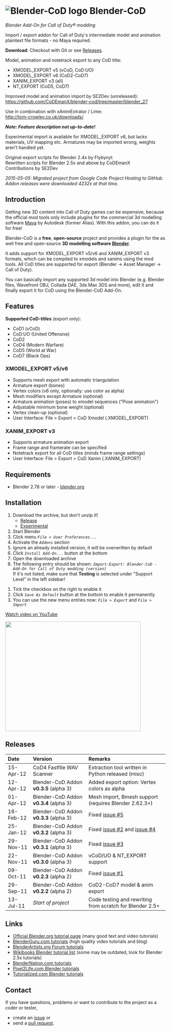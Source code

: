 ﻿# ![Blender-CoD logo](https://raw.githubusercontent.com/CoDEmanX/blender-cod/master/blender-cod-logo.png) Blender-CoD #
*Blender Add-On for Call of Duty® modding*

Import / export addon for Call of Duty's intermediate model and animation plaintext file formats - no Maya required.

**Download**: Checkout with Git or see [Releases](https://github.com/CoDEmanX/blender-cod/releases).

Model, animation and notetrack export to any CoD title:
  * XMODEL_EXPORT v5 (vCoD, CoD:UO)
  * XMODEL_EXPORT v6 (CoD2-CoD7)
  * XANIM_EXPORT v3 (all)
  * NT_EXPORT (CoD5, CoD7)

Improved model and animation import by SE2Dev (unreleased):<br>
https://github.com/CoDEmanX/blender-cod/tree/master/blender_27

Use in combination with xAnimExtrator / Lime:<br>
http://tom-crowley.co.uk/downloads/

***Note: Feature description not up-to-date!***

Experimental import is available for XMODEL_EXPORT v6, but lacks materials, UV mapping etc. Armatures may be imported wrong, weights aren't handled yet.

Original export scripts for Blender 2.4x by Flybynyt<br>
Rewritten scripts for Blender 2.5x and above by CoDEmanX<br>
Contributions by SE2Dev

*2015-05-05: Migrated project from Google Code Project Hosting to GitHub. Addon releases were downloaded 4232x at that time.*

## Introduction ##

Getting new 3D content into Call of Duty games can be expensive, because the official mod tools only include plugins for the commercial 3d modelling software [Maya](http://www.autodesk.com/products/maya/overview) by Autodesk (former Alias). With this addon, you can do it for free!

Blender-CoD is a **free**, **open-source** project and provides a plugin for the as well free and open-source **3D modelling software [Blender](http://www.blender.org/)**.

It adds support for XMODEL_EXPORT v5/v6 and XANIM_EXPORT v3 formats, which can be compiled to xmodels and xanims using the mod tools. All CoD titles are supported for export (Blender -> Asset Manager -> Call of Duty).

You can basically import any supported 3d model into Blender (e.g. Blender files, Wavefront OBJ, Collada DAE, 3ds Max 3DS and more), edit it and finally export it for CoD using the Blender-CoD Add-On.

## Features ##

**Supported CoD-titles** (export only):
  * CoD1 (vCoD)
  * CoD:UO (United Offensive)
  * CoD2
  * CoD4 (Modern Warfare)
  * CoD5 (World at War)
  * CoD7 (Black Ops)


### XMODEL_EXPORT v5/v6 ###
  * Supports mesh export with automatic triangulation
  * Armature export (bones)
  * Vertex colors (v6 only, optionally: use color as alpha)
  * Mesh modifiers except Armature (optional)
  * Armature animation (poses) to xmodel sequences ("Pose animation")
  * Adjustable minimum bone weight (optional)
  * Vertex clean-up (optional)
  * User Interface: File > Export > CoD Xmodel (.XMODEL\_EXPORT)


### XANIM_EXPORT v3 ###
  * Supports armature animation export
  * Frame range and framerate can be specified
  * Notetrack export for all CoD titles (minds frame range settings)
  * User Interface: File > Export > CoD Xanim (.XANIM\_EXPORT)
  
## Requirements ##

  * Blender 2.78 or later - [blender.org](http://www.blender.org/download/)


## Installation ##

  1. Download the archive, but don't unzip it!
      + [Release](https://github.com/CoDEmanX/blender-cod/releases)
      + [Experimental](https://github.com/CoDEmanX/blender-cod/archive/master.zip)
  1. Start Blender
  1. Click menu _`File > User Preferences...`_
  1. Activate the _`Addons`_ section
  1. Ignore an already installed version, it will be overwritten by default
  1. Click _`Install Add-On...`_ button at the bottom
  1. Open the downloaded archive
  1. The following entry should be shown: _`Import-Export: Blender-CoD - Add-On for Call of Duty modding (version)`_<br>If it's not listed, make sure that <b>Testing</b> is selected under "Support Level" in the left sidebar!<br>
<ol><li>Tick the checkbox on the right to enable it<br>
</li><li>Click <i><code>Save As Default</code></i> button at the bottom to enable it permanently<br>
</li><li>You can use the new menu entries now: <i><code>File &gt; Export</code></i> and <i><code>File &gt; Import</code></i></li></ol>

<a href='http://www.youtube.com/watch?v=6SkHz7wrAA8'>Watch video on YouTube</a>

<a href='http://www.youtube.com/watch?feature=player_embedded&v=6SkHz7wrAA8' target='_blank'><img src='http://img.youtube.com/vi/6SkHz7wrAA8/0.jpg' width='425' height=344 /></a>

## Releases ##

| Date | Version | Remarks |
|:-----|:--------|:--------|
| 15-Apr-12 | CoD4 Fastfile WAV Scanner | Extraction tool written in Python released (misc) |
| 12-Apr-12 | Blender-CoD Addon **v0.3.5** (alpha 3) | Added export option: Vertex colors as alpha |
| 01-Apr-12 | Blender-CoD Addon **v0.3.4** (alpha 3) | Mesh import, Bmesh support (requires Blender 2.62.3+) |
| 16-Feb-12 | Blender-CoD Addon **v0.3.3** (alpha 3) | Fixed [issue #5](https://github.com/CoDEmanX/blender-cod/issues/5) |
| 25-Jan-12 | Blender-CoD Addon **v0.3.2** (alpha 3) | Fixed [issue #2](https://github.com/CoDEmanX/blender-cod/issues/2) and [issue #4](https://github.com/CoDEmanX/blender-cod/issues/4) |
| 29-Nov-11 | Blender-CoD Addon **v0.3.1** (alpha 3) | Fixed [issue #3](https://github.com/CoDEmanX/blender-cod/issues/3) |
| 22-Nov-11 | Blender-CoD Addon **v0.3.0** (alpha 3) | vCoD/UO & NT_EXPORT support |
| 09-Oct-11 | Blender-CoD Addon **v0.2.3** (alpha 2) | Fixed [issue #1](https://github.com/CoDEmanX/blender-cod/issues/1) |
| 29-Sep-11 | Blender-CoD Addon **v0.2.2** (alpha 2) | CoD2-CoD7 model & anim export |
| 13-Jul-11 | _Start of project_ | Code testing and rewriting from scratch for Blender 2.5+ |

## Links ##

  * [Official Blender.org tutorial page](http://www.blender.org/education-help/tutorials/) (many good text and video tutorials)
  * [BlenderGuru.com tutorials](http://www.blenderguru.com/) (high quality video tutorials and blog)
  * [BlenderArtists.org Forum tutorials](http://blenderartists.org/forum/forumdisplay.php?32-Tutorials)
  * [Wikibooks Blender tutorial list](http://en.wikibooks.org/wiki/Blender_3D:_Tutorial_Links_List) (some may be outdated, look for Blender 2.5x tutorials)
  * [BlenderNation.com tutorials](http://www.blendernation.com/category/education/tutorials/)
  * [Pixel2Life.com Blender tutorials](http://www.pixel2life.com/tutorials/blender_3d/)
  * [Tutorialized.com Blender tutorials](http://www.tutorialized.com/tutorials/Blender-3d/1)

## Contact ##

If you have questions, problems or want to contribute to the project as a coder or tester,
* create an [issue](https://github.com/CoDEmanX/blender-cod/issues) or
* send a [pull request](https://github.com/CoDEmanX/blender-cod/pulls).
